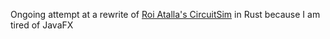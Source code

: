 Ongoing attempt at a rewrite of [Roi Atalla's CircuitSim][1] in Rust
because I am tired of JavaFX

[1]: https://github.com/ra4king/CircuitSim
